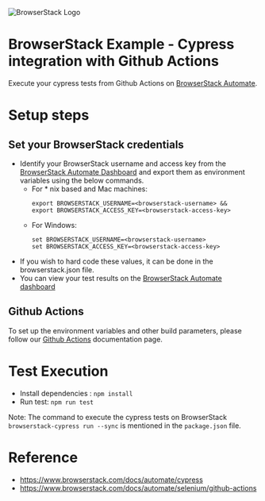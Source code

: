 ![BrowserStack Logo](https://camo.githubusercontent.com/09765325129b9ca76d770b128dbe30665379b7f2915d9b60bf57fc44d9920305/68747470733a2f2f7777772e62726f77736572737461636b2e636f6d2f696d616765732f7374617469632f6865616465722d6c6f676f2e6a7067)

# BrowserStack Example - Cypress integration with Github Actions
Execute your cypress tests from Github Actions on [BrowserStack Automate](https://automate.browserstack.com/).

# Setup steps

## Set your BrowserStack credentials
- Identify your BrowserStack username and access key from the [BrowserStack Automate Dashboard](https://automate.browserstack.com/) and export them as environment variables using the below commands. 
	- For * nix based and Mac machines:
      ```
      export BROWSERSTACK_USERNAME=<browserstack-username> &&
      export BROWSERSTACK_ACCESS_KEY=<browserstack-access-key>
      ```
  	- For Windows:
      ```
      set BROWSERSTACK_USERNAME=<browserstack-username>
      set BROWSERSTACK_ACCESS_KEY=<browserstack-access-key>
      ```
* If you wish to hard code these values, it can be done in the browserstack.json file.
* You can view your test results on the [BrowserStack Automate dashboard](https://www.browserstack.com/automate)

## Github Actions
To set up the environment variables and other build parameters, please follow our [Github Actions](https://www.browserstack.com/docs/automate/selenium/github-actions#action-setup-env) documentation page.

# Test Execution
- Install dependencies : `npm install`
- Run test: `npm run test`

Note: The command to execute the cypress tests on BrowserStack `browserstack-cypress run --sync` is mentioned in the `package.json` file.
# Reference
- https://www.browserstack.com/docs/automate/cypress
- https://www.browserstack.com/docs/automate/selenium/github-actions
